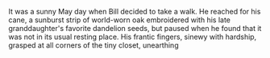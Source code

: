 It was a sunny May day when Bill decided to take a walk. He reached for his cane, a sunburst strip of world-worn oak embroidered with his late granddaughter's favorite dandelion seeds, but paused when he found that it was not in its usual resting place. His frantic fingers, sinewy with hardship, grasped at all corners of the tiny closet, unearthing 

